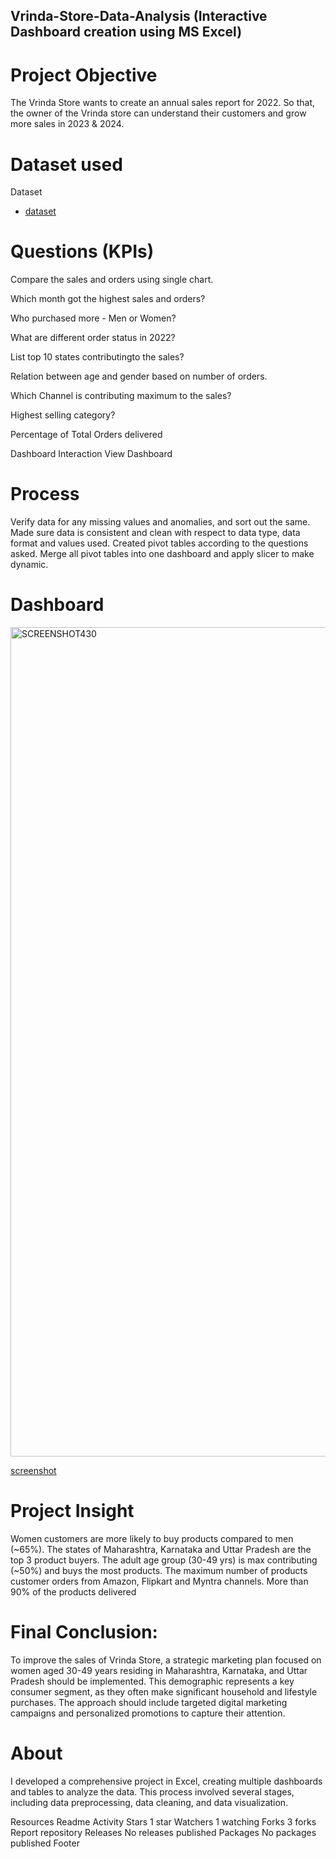 ## Vrinda-Store-Data-Analysis (Interactive Dashboard creation using MS Excel)
# Project Objective
The Vrinda Store wants to create an annual sales report for 2022. So that, the owner of the Vrinda store can understand their customers and grow more sales in 2023 & 2024.

# Dataset used
Dataset
- <a  href= https://github.com/rohitwarkade/VINDRA_STORE_ANNUAL_REPORT_2022>dataset </a>
# Questions (KPIs)
Compare the sales and orders using single chart.

Which month got the highest sales and orders?

Who purchased more - Men or Women?

What are different order status in 2022?

List top 10 states contributingto the sales?

Relation between age and gender based on number of orders.

Which Channel is contributing maximum to the sales?

Highest selling category?

Percentage of Total Orders delivered

Dashboard Interaction View Dashboard

# Process
Verify data for any missing values and anomalies, and sort out the same.
Made sure data is consistent and clean with respect to data type, data format and values used.
Created pivot tables according to the questions asked.
Merge all pivot tables into one dashboard and apply slicer to make dynamic.
# Dashboard
<img width="1327" alt="SCREENSHOT430" src="https://github.com/user-attachments/assets/95790aef-181c-4f07-b03f-bd81d5cdea3f" />

<a href= https://github.com/rohitwarkade/VINDRA_STORE_ANNUAL_REPORT_2022/blob/main/SCREENSHOT430.png > screenshot </a>

# Project Insight
Women customers are more likely to buy products compared to men (~65%).
The states of Maharashtra, Karnataka and Uttar Pradesh are the top 3 product buyers.
The adult age group (30-49 yrs) is max contributing (~50%) and buys the most products.
The maximum number of products customer orders from Amazon, Flipkart and Myntra channels.
More than 90% of the products delivered
# Final Conclusion:
To improve the sales of Vrinda Store, a strategic marketing plan focused on women aged 30-49 years residing in Maharashtra, Karnataka, and Uttar Pradesh should be implemented. This demographic represents a key consumer segment, as they often make significant household and lifestyle purchases. The approach should include targeted digital marketing campaigns and personalized promotions to capture their attention.

# About
I developed a comprehensive project in Excel, creating multiple dashboards and tables to analyze the data. This process involved several stages, including data preprocessing, data cleaning, and data visualization.

Resources
 Readme
 Activity
Stars
 1 star
Watchers
 1 watching
Forks
 3 forks
Report repository
Releases
No releases published
Packages
No packages published
Footer
